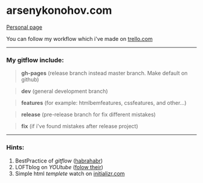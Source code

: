 arsenykonohov.com
===

[Personal page](http://arsenykonohov.github.io/arsenykonohov/)

You can follow my workflow which i've made on [trello.com](https://trello.com/b/lmn8D4kl)

*****

### My gitflow include: ###

> **gh-pages** (release branch instead master branch. Make default on github)

> **dev** (general development branch)

> **features** (for example: htmlbemfeatures, cssfeatures, and other...)

> **release** (pre-release branch for fix different mistakes)

> **fix** (if i've found mistakes after release project)

*****

### Hints: ###

1. BestPractice of *gitflow* ([habrahabr](http://habrahabr.ru/post/106912/))
2. LOFTblog on *YOUtube* ([folow their](https://www.youtube.com/user/loftblog))
3. Simple html *templete* watch on [initializr.com](http://www.initializr.com/)